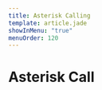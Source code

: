 ```yaml
---
title: Asterisk Calling
template: article.jade
showInMenu: "true"
menuOrder: 120
---
```


# Asterisk Call

